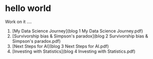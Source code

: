# hello world
Work on it ....

1. [My Data Science Journey](blog 1 My Data Science Journey.pdf)
1. [Survivorship bias & Simpson's paradox](blog 2 Survivorship bias & Simpson's paradox.pdf)
1. [Next Steps for AI](blog 3 Next Steps for AI.pdf)
1. [Investing with Statistics](blog 4 Investing with Statistics.pdf)
